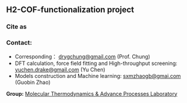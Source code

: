 ## H2-COF-functionalization project


### Cite as


### Contact:
- Corresponding： drygchung@gmail.com (Prof. Chung)
- DFT calculation, force field fitting and High-throughput screening: yuchen.drake@gmail.com (Yu Chen)
- Models construction and Machine learning: sxmzhaogb@gmai.com (Guobin Zhao)                                    
                            
**Group:**   [Molecular Thermodynamics & Advance Processes Laboratory](https://sites.google.com/view/mtap-lab/home?authuser=0)                                 
